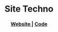 <!-- Please update value in the {}  -->

<h1 align="center">Site Techno</h1>

<div align="center">
  <h3>
    <a href="https://bravodiego-site-techno.netlify.app/">
      Website
    </a>
    <span> | </span>
    <a href="https://github.com/BravoDiego/my-portfolio-page-challenge/">
      Code
    </a>
   
